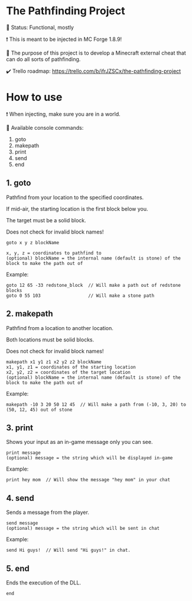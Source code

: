 # The Pathfinding Project

🔡 Status: Functional, mostly

❗ This is meant to be injected in MC Forge 1.8.9!

🤔 The purpose of this project is to develop a Minecraft external cheat that can do all sorts of pathfinding.

✔️ Trello roadmap: https://trello.com/b/ifrJZSCx/the-pathfinding-project

# How to use

❗ When injecting, make sure you are in a world.

🧰 Available console commands:
  1. goto
  2. makepath
  3. print
  4. send
  5. end

## 1. goto

Pathfind from your location to the specified coordinates.

If mid-air, the starting location is the first block below you.

The target must be a solid block.

Does not check for invalid block names!

```
goto x y z blockName

x, y, z = coordinates to pathfind to
(optional) blockName = the internal name (default is stone) of the block to make the path out of
```

Example:
```
goto 12 65 -33 redstone_block  // Will make a path out of redstone blocks
goto 0 55 103                  // Will make a stone path
```

## 2. makepath

Pathfind from a location to another location.

Both locations must be solid blocks.

Does not check for invalid block names!

```
makepath x1 y1 z1 x2 y2 z2 blockName
x1, y1, z1 = coordinates of the starting location
x2, y2, z2 = coordinates of the target location
(optional) blockName = the internal name (default is stone) of the block to make the path out of
```

Example:
```
makepath -10 3 20 50 12 45  // Will make a path from (-10, 3, 20) to (50, 12, 45) out of stone
```

## 3. print

Shows your input as an in-game message only you can see.

```
print message
(optional) message = the string which will be displayed in-game
```

Example:
```
print hey mom  // Will show the message "hey mom" in your chat
```

## 4. send

Sends a message from the player.

```
send message
(optional) message = the string which will be sent in chat
```

Example:
```
send Hi guys!  // Will send "Hi guys!" in chat.
```

## 5. end

Ends the execution of the DLL.

```
end
```
